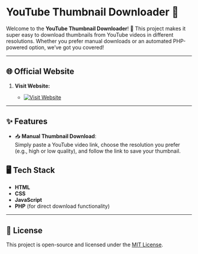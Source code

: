# YouTube Thumbnail Downloader 🎥

Welcome to the **YouTube Thumbnail Downloader**! 🚀 This project makes it super easy to download thumbnails from YouTube videos in different resolutions. Whether you prefer manual downloads or an automated PHP-powered option, we’ve got you covered!

---

## 🌐 Official Website

1. **Visit Website:**

    - [![Visit Website](https://img.shields.io/badge/Visit-Website-blue?style=for-the-badge)]()

---

## ✨ Features

- 📥 **Manual Thumbnail Download**:  
  Simply paste a YouTube video link, choose the resolution you prefer (e.g., high or low quality), and follow the link to save your thumbnail.

## 🖥 Tech Stack

- **HTML**  
- **CSS**  
- **JavaScript**  
- **PHP** (for direct download functionality)
  
---

## 🔗 License

This project is open-source and licensed under the [MIT License](LICENSE).
